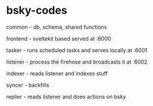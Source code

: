 # bsky-codes

common - db, schema, shared functions

frontend - sveltekit based served at :6000

tasker - runs scheduled tasks and serves locally at :6001

listener - process the firehose and broadcasts it at :6002

indexer - reads listener and indexes stuff

syncer - backfills

replier - reads listener and does actions on bsky
